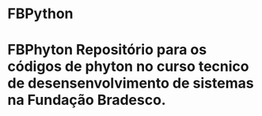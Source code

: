 # FBPython
# FBPhyton Repositório para os códigos de phyton no curso tecnico de desensenvolvimento de sistemas na Fundação Bradesco.
